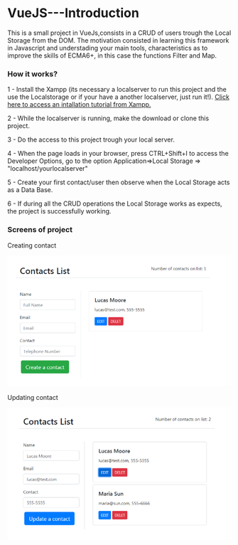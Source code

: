 # VueJS---Introduction

This is a small project in VueJs,consists in a CRUD of users trough the Local Storage from the DOM.
The motivation consisted in learning this framework in Javascript and understading your main tools, characteristics as to improve the skills of ECMA6+, in this case the functions Filter and Map.


<h3>How it works?</h3>

1 - Install the Xampp (its necessary a localserver to run this project and the use the Localstorage or if your have a another localserver, just run it!).
<a href="https://github.com/PerchCMS/Solutions/blob/master/development/installing-a-local-server-with-xampp.md">Click here to access an intallation tutorial from Xampp.</a>
<br/>

2 - While the localserver is running, make the download or clone this project.
<br/>

3 - Do the access to this project trough your local server.
<br/>

4 - When the page loads in your browser, press CTRL+Shift+I to access the Developer Options, go to the option Application=>Local Storage => "localhost/yourlocalserver"
<br/>

5 - Create your first contact/user then observe when the Local Storage acts as a Data Base.
<br/>

6 - If during all the CRUD operations the Local Storage works as expects, the project is successfully working.


<h3>Screens of project</h3>

<p>Creating contact</p>
<img src="https://github.com/lucasmoore2k/Crud-in-VueJs/blob/main/imgs/screen1.png"></img>
<p>Updating contact</p>
<img src="https://github.com/lucasmoore2k/Crud-in-VueJs/blob/main/imgs/screen2.png"></img>
